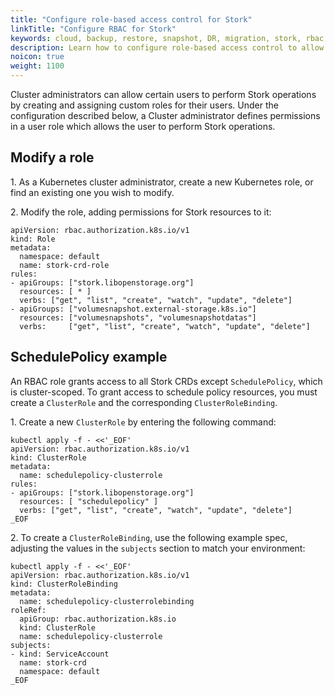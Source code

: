 ```yaml
---
title: "Configure role-based access control for Stork"
linkTitle: "Configure RBAC for Stork"
keywords: cloud, backup, restore, snapshot, DR, migration, stork, rbac, role, clusterrole
description: Learn how to configure role-based access control to allow your users to perform Stork operations.
noicon: true
weight: 1100
---
```


Cluster administrators can allow certain users to perform Stork operations by creating and assigning custom roles for their users. Under the configuration described below, a Cluster administrator defines permissions in a user role which allows the user to perform Stork operations.

## Modify a role

1\. As a Kubernetes cluster administrator, create a new Kubernetes role, or find an existing one you wish to modify.

2\. Modify the role, adding permissions for Stork resources to it:

```text
apiVersion: rbac.authorization.k8s.io/v1
kind: Role
metadata:
  namespace: default
  name: stork-crd-role
rules:
- apiGroups: ["stork.libopenstorage.org"]
  resources: [ * ]
  verbs: ["get", "list", "create", "watch", "update", "delete"]
- apiGroups: ["volumesnapshot.external-storage.k8s.io"]
  resources: ["volumesnapshots", "volumesnapshotdatas"]
  verbs:     ["get", "list", "create", "watch", "update", "delete"]
```

## SchedulePolicy example

An RBAC role grants access to all Stork CRDs except `SchedulePolicy`, which is cluster-scoped. To grant access to schedule policy resources, you must create a `ClusterRole` and the corresponding `ClusterRoleBinding`.

1\. Create a new `ClusterRole` by entering the following command:

```text
kubectl apply -f - <<'_EOF'
apiVersion: rbac.authorization.k8s.io/v1
kind: ClusterRole
metadata:
  name: schedulepolicy-clusterrole
rules:
- apiGroups: ["stork.libopenstorage.org"]
  resources: [ "schedulepolicy" ]
  verbs: ["get", "list", "create", "watch", "update", "delete"]
_EOF
```

2\. To create a `ClusterRoleBinding`, use the following example spec, adjusting the values in the `subjects` section to match your environment:

```text
kubectl apply -f - <<'_EOF'
apiVersion: rbac.authorization.k8s.io/v1
kind: ClusterRoleBinding
metadata:
  name: schedulepolicy-clusterrolebinding
roleRef:
  apiGroup: rbac.authorization.k8s.io
  kind: ClusterRole
  name: schedulepolicy-clusterrole
subjects:
- kind: ServiceAccount
  name: stork-crd
  namespace: default
_EOF
```
